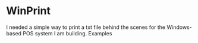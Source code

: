 # WinPrint
I needed a simple way to print a txt file behind the scenes for the Windows-based POS system I am building. Examples 
